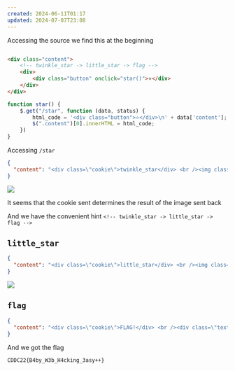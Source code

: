 ```yaml
---
created: 2024-06-11T01:17
updated: 2024-07-07T23:08
---
```


Accessing the source we find this at the beginning

```html

<div class="content">
    <!-- twinkle_star -> little_star -> flag -->
    <div>
        <div class="button" onclick="star()">⭐</div>
    </div>
</div>
```

```javascript
function star() {
    $.get("/star", function (data, status) {
        html_code = '<div class="button">⭐</div>\n' + data['content'];
        $(".content")[0].innerHTML = html_code;
    })
}
```

Accessing `/star`

```json
{
  "content": "<div class=\"cookie\">twinkle_star</div> <br /><img class=\"image\" src=\"/static/img/starfall.gif\">"
}
```

![](https://res.cloudinary.com/kumonochisanaka/image/upload/v1718083589/2024/06/5bfa41cc5716bfd6be99ef65cfb5c1f8.gif)

It seems that the cookie sent determines the result of the image sent back

And we have the convenient hint `<!-- twinkle_star -> little_star -> flag -->`

## `little_star`

```json
{
  "content": "<div class=\"cookie\">little_star</div> <br /><img class=\"image\" src=\"/static/img/yellostar.gif\">"
}
```

![](https://res.cloudinary.com/kumonochisanaka/image/upload/v1718083590/2024/06/a053b83fe2a44c805308c22d7faa0d57.gif)

## `flag`

```json
{
  "content": "<div class=\"cookie\">FLAG!</div> <br /><div class=\"text-rainbow\">CDDC22{B4by_W3b_H4cking_3asy++}</div>"
}
```

And we got the flag

```text
CDDC22{B4by_W3b_H4cking_3asy++}
```
